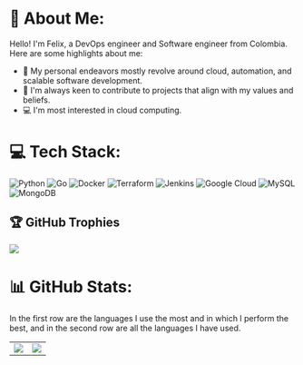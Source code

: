 # 💫 About Me:

Hello! I'm Felix, a DevOps engineer and Software engineer from Colombia. Here are some highlights about me:<br>

- 🚀 My personal endeavors mostly revolve around cloud, automation, and scalable software development.<br>
- 🤝 I'm always keen to contribute to projects that align with my values and beliefs.<br>
- 💻 I'm most interested in cloud computing.

# 💻 Tech Stack:

![Python](https://img.shields.io/badge/python-3670A0?style=for-the-badge&logo=python&logoColor=ffdd54) ![Go](https://img.shields.io/badge/go-%2300ADD8.svg?style=for-the-badge&logo=go&logoColor=white)  ![Docker](https://img.shields.io/badge/docker-%230db7ed.svg?style=for-the-badge&logo=docker&logoColor=white) ![Terraform](https://img.shields.io/badge/terraform-%235835CC.svg?style=for-the-badge&logo=terraform&logoColor=white) ![Jenkins](https://img.shields.io/badge/jenkins-%232C5263.svg?style=for-the-badge&logo=jenkins&logoColor=white) ![Google Cloud](https://img.shields.io/badge/GoogleCloud-%234285F4.svg?style=for-the-badge&logo=google-cloud&logoColor=white) ![MySQL](https://img.shields.io/badge/mysql-%2300000f.svg?style=for-the-badge&logo=mysql&logoColor=white) ![MongoDB](https://img.shields.io/badge/MongoDB-%234ea94b.svg?style=for-the-badge&logo=mongodb&logoColor=white)

## 🏆 GitHub Trophies

![](https://github-profile-trophy.vercel.app/?username=felixasela&theme=tokyonight&no-frame=false&no-bg=true&margin-w=4)

# 📊 GitHub Stats:


In the first row are the languages I use the most and in which I perform the best, and in the second row are all the languages I have used.

<table>
  <tr>
    <td align="center">
      <img src="https://github-readme-stats.vercel.app/api/top-langs/?username=felixasela&theme=tokyonight&layout=compact&hide=html,cmake,swift,c,typescript,kotlin,objective-c" />
    </td>
    <td align="center">
      <img src="https://github-readme-stats.vercel.app/api/top-langs/?username=felixasela&theme=tokyonight&layout=compact&hide" />
    </td>
  </tr>
</table>
